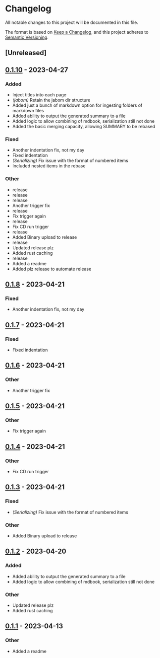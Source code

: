 # Changelog
All notable changes to this project will be documented in this file.

The format is based on [Keep a Changelog](https://keepachangelog.com/en/1.0.0/),
and this project adheres to [Semantic Versioning](https://semver.org/spec/v2.0.0.html).

## [Unreleased]

## [0.1.10](https://github.com/jscarrott/mdbook-combiner/compare/v0.1.9...v0.1.10) - 2023-04-27

### Added
- Inject titles into each page
- *(jabom)* Retain the jabom dir structure
- Added just a bunch of markdown option for ingesting folders of markdown files
- Added ability to output the generated summary to a file
- Added logic to allow combining of mdbook, serialization still not done
- Added the basic merging capacity, allowing SUMMARY to be rebased

### Fixed
- Another indentation fix, not my day
- Fixed indentation
- *(Serializing)* Fix issue with the format of numbered items
- Included nested items in the rebase

### Other
- release
- release
- release
- Another trigger fix
- release
- Fix trigger again
- release
- Fix CD run trigger
- release
- Added Binary upload to release
- release
- Updated release plz
- Added rust caching
- release
- Added a readme
- Added plz release to automate release

## [0.1.8](https://github.com/jscarrott/mdbook-combiner/compare/v0.1.7...v0.1.8) - 2023-04-21

### Fixed
- Another indentation fix, not my day

## [0.1.7](https://github.com/jscarrott/mdbook-combiner/compare/v0.1.6...v0.1.7) - 2023-04-21

### Fixed
- Fixed indentation

## [0.1.6](https://github.com/jscarrott/mdbook-combiner/compare/v0.1.5...v0.1.6) - 2023-04-21

### Other
- Another trigger fix

## [0.1.5](https://github.com/jscarrott/mdbook-combiner/compare/v0.1.4...v0.1.5) - 2023-04-21

### Other
- Fix trigger again

## [0.1.4](https://github.com/jscarrott/mdbook-combiner/compare/v0.1.3...v0.1.4) - 2023-04-21

### Other
- Fix CD run trigger

## [0.1.3](https://github.com/jscarrott/mdbook-combiner/compare/v0.1.2...v0.1.3) - 2023-04-21

### Fixed
- *(Serializing)* Fix issue with the format of numbered items

### Other
- Added Binary upload to release

## [0.1.2](https://github.com/jscarrott/mdbook-combiner/compare/v0.1.1...v0.1.2) - 2023-04-20

### Added
- Added ability to output the generated summary to a file
- Added logic to allow combining of mdbook, serialization still not done

### Other
- Updated release plz
- Added rust caching

## [0.1.1](https://github.com/jscarrott/mdbook-combiner/compare/v0.1.0...v0.1.1) - 2023-04-13

### Other
- Added a readme
